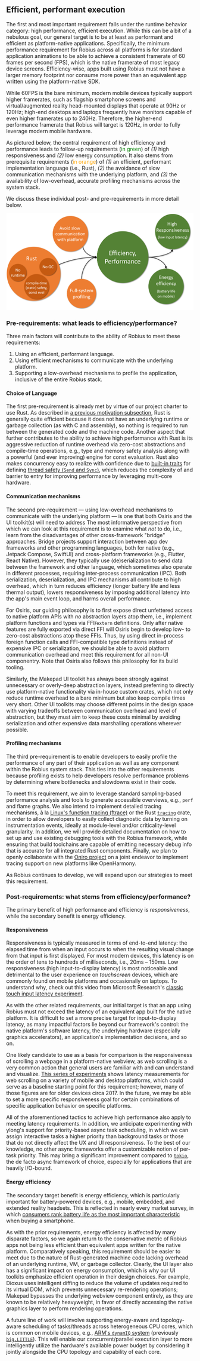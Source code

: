 ## Efficient, performant execution
The first and most important requirement falls under the runtime behavior category: high performance, efficient execution.
While this can be a bit of a nebulous goal, our general target is to be at least as performant and efficient as platform-native applications.
Specifically, the minimum performance requirement for Robius across all platforms is for standard application animations to be able to achieve a consistent framerate of 60 frames per second (FPS), which is the native framerate of most legacy device screens.
Efficiency-wise, apps built using Robius must not have a larger memory footprint nor consume more power than an equivalent app written using the platform-native SDK.

While 60FPS is the bare minimum, modern mobile devices typically support higher framerates, such as flagship smartphone screens and virtual/augmented reality head-mounted displays that operate at 90Hz or 120Hz;
high-end desktops and laptops frequently have monitors capable of even higher framerates up to 240Hz.
Therefore, the higher-end performance framerate that Robius will target is 120Hz, in order to fully leverage modern mobile hardware.


As pictured below, the central requirement of high efficiency and performance leads to follow-up requirements (<span style="color:green;">in green</span>) of *(1)* high responsiveness and *(2)* low energy consumption.
It also stems from prerequisite requirements (<span style="color: orange;">in orange</span>) of *(1)* an efficient, performant implementation language (i.e., Rust), *(2)* the avoidance of slow communication mechanisms with the underlying platform, and *(3)* the availability of low-overhead, accurate profiling mechanisms across the system stack.

We discuss these individual post- and pre-requirements in more detail below.

![Efficient, Performant Execution](../img/efficient_execution.png)


### Pre-requirements: what leads to efficiency/performance?
Three main factors will contribute to the ability of Robius to meet these requirements: 
1. Using an efficient, performant language.
2. Using efficient mechanisms to communicate with the underlying platform.
3. Supporting a low-overhead mechanisms to profile the application, inclusive of the entire Robius stack.

#### Choice of Language

The first pre-requirement is already met by virtue of our project charter to use Rust.
As described in [a previous motivation subsection](../motivation/rust_is_right.md#rust-combines-safety-with-usability-and-performance), Rust is generally quite efficient because it does not have an underlying runtime or garbage collection (as with C and assembly), so nothing is required to run between the generated code and the machine code.
Another aspect that further contributes to the ability to achieve high performance with Rust is its aggressive reduction of runtime overhead via zero-cost abstractions and compile-time operations, e.g., type and memory safety analysis along with a powerful (and ever improving) engine for const evaluation.
Rust also makes concurrency easy to realize with confidence due to [built-in traits](https://doc.rust-lang.org/book/ch16-04-extensible-concurrency-sync-and-send.html) for defining [thread safety (`Send` and `Sync`)](https://doc.rust-lang.org/nomicon/send-and-sync.html), which reduces the complexity of and barrier to entry for improving performance by leveraging multi-core hardware.

#### Communication mechanisms

The second pre-requirement — using low-overhead mechanisms to communicate with the underlying platform — is one that both Osiris and the UI toolkit(s) will need to address
The most informative perspective from which we can look at this requirement is to examine what *not* to do, i.e., learn from the disadvantages of other cross-framework "bridge" approaches.
Bridge projects support interaction between app dev frameworks and other programming languages, both for native (e.g., Jetpack Compose, SwiftUI) and cross-platform frameworks (e.g., Flutter, React Native). 
However, they typically use (de)serialization to send data between the framework and other language, which sometimes also operate in different processes, requiring inter-process communication (IPC).
Both serialization, deserialization, and IPC mechanisms all contribute to high overhead, which in turn reduces efficiency (longer battery life and less thermal output), lowers responsiveness by imposing additional latency into the app's main event loop, and harms overall performance.

For Osiris, our guiding philosophy is to first expose direct unfettered access to native platform APIs with *no* abstraction layers atop them, i.e., implement platform functions and types via FFI/`extern` definitions.
Only after native features are fully exported via direct FFI will Osiris begin to develop low- to zero-cost abstractions atop these FFIs.
Thus, by using direct in-process foreign function calls and FFI-compatible type definitions instead of expensive IPC or serialization, we should be able to avoid platform communication overhead and meet this requirement for all non-UI componentry.
Note that Osiris also follows this philosophy for its build tooling.

Similarly, the Makepad UI toolkit has always been strongly against unnecessary or overly-deep abstraction layers, instead preferring to directly use platform-native functionality via in-house custom crates, which not only reduce runtime overhead to a bare minimum but also keep compile times very short.
Other UI toolkits may choose different points in the design space with varying tradeoffs between communication overhead and level of abstraction, but they must aim to keep these costs minimal by avoiding serialization and other expensive data marshalling operations wherever possible.


#### Profiling mechanisms

The third pre-requirement is to enable developers to easily profile the performance of any part of their application as well as any component within the Robius system stack.
This ties into the other requirements because profiling exists to help developers resolve performance problems by determining where bottlenecks and slowdowns exist in their code.

To meet this requirement, we aim to leverage standard sampling-based performance analysis and tools to generate accessible overviews, e.g., `perf` and flame graphs.
We also intend to implement detailed tracing mechanisms, à la [Linux's function tracing (ftrace)](https://www.kernel.org/doc/html/v4.18/trace/ftrace.html) or the Rust [`tracing`](https://crates.io/crates/tracing) crate, in order to allow developers to easily collect diagnostic data by turning on instrumentation events, ideally at module-level and/or criticality-level granularity.
In addition, we will provide detailed documentation on how to set up and use  existing debugging tools with the Robius framework, while ensuring that build toolchains are capable of emitting necessary debug info that is accurate for  all integrated Rust components.
Finally, we plan to openly collaborate with the [Oniro project](https://oniroproject.org/) on a joint endeavor to implement tracing support on new platforms like OpenHarmony.

As Robius continues to develop, we will expand upon our strategies to meet this requirement.


### Post-requirements: what stems from efficiency/performance?

The primary benefit of high performance and efficiency is *responsiveness*, while the secondary benefit is energy efficiency.

#### Responsiveness

Responsiveness is typically measured in terms of end-to-end latency: the elapsed time from when an input occurs to when the resulting visual change from that input is first displayed.
For most modern devices, this latency is on the order of tens to hundreds of milliseconds, i.e., 20ms – 150ms.
Low responsiveness (high input-to-display latency) is most noticeable and detrimental to the user experience on *touchscreen* devices, which are commonly found on mobile platforms and occasionally on laptops.
To understand why, check out this video from Microsoft Research's [classic touch input latency experiment](https://www.youtube.com/watch?v=vOvQCPLkPt4).


As with the other related requirements, our initial target is that an app using Robius must not exceed the latency of an equivalent app built for the native platform.
It is difficult to set a more precise target for input-to-display latency, as many impactful factors lie beyond our framework's control: the native platform's software latency, the underlying hardware (especially graphics accelerators), an application's implementation decisions, and so on.


One likely candidate to use as a basis for comparison is the responsiveness of scrolling a webpage in a platform-native webview, as web scrolling is a very common action that general users are familiar with and can understand and visualize.
[This series of experiments](https://danluu.com/input-lag/) shows latency measurements for web scrolling on a variety of mobile and desktop platforms, which could serve as a baseline starting point for this requirement; however, many of those figures are for older devices circa 2017. 
In the future, we may be able to set a more specific responsiveness goal for certain combinations of specific application behavior on specific platforms.



All of the aforementioned tactics to achieve high performance also apply to meeting latency requirements. 
In addition, we anticipate experimenting with ylong's support for priority-based async task scheduling, in which we can assign interactive tasks a higher priority than background tasks or those that do not directly affect the UX and UI responsiveness.
To the best of our knowledge, no other async frameworks offer a customizable notion of per-task priority.
This may bring a significant improvement compared to [`tokio`](https://tokio.rs/), the de facto async framework of choice, especially for applications that are heavily I/O-bound.




#### Energy efficiency

The secondary target benefit is energy efficiency, which is particularly important for battery-powered devices, e.g., mobile, embedded, and extended reality headsets.
This is reflected in nearly every market survey, in which [consumers rank battery life as the most important characteristic](https://9to5mac.com/2021/03/19/iphone-buyers-want-battery-life-over-5g/) when buying a smartphone.


As with the prior requirements, energy efficiency is affected by many disparate factors, so we again return to the conservative metric of Robius apps not being less efficient than equivalent apps written for the native platform.
Comparatively speaking, this requirement should be easier to meet due to the nature of Rust-generated machine code lacking overhead of an underlying runtime, VM, or garbage collector.
Clearly, the UI layer also has a significant impact on energy consumption, which is why our UI toolkits emphasize efficient operation in their design choices.
For example, Dioxus uses intelligent diffing to reduce the volume of updates required to its virtual DOM, which prevents unnecessary re-rendering operations;
Makepad bypasses the underlying webview component entirely, as they are known to be relatively heavyweight, in favor of directly accessing the native graphics layer to perform rendering operations.


A future line of work will involve supporting energy-aware and topology-aware scheduling of tasks/threads across heterogeneous CPU cores, which is common on mobile devices, e.g., [ARM's `dynamIQ` system](https://www.arm.com/technologies/dynamiq) (previously [`big.LITTLE`](https://www.arm.com/technologies/big-little)).
This will enable our concurrent/parallel execution layer to more intelligently utilize the hardware's available power budget by considering it jointly alongside the CPU topology and capability of each core.



<!-- cspell:ignore ftrace -->
